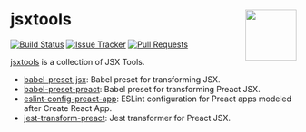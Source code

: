 # jsxtools [<img src="https://avatars.githubusercontent.com/u/52989093" alt="" width="90" height="90" align="right">][jsxtools]

[![Build Status][cli-img]][cli-url]
[![Issue Tracker][git-img]][git-url]
[![Pull Requests][gpr-img]][gpr-url]

[jsxtools] is a collection of JSX Tools.

- [babel-preset-jsx]: Babel preset for transforming JSX.
- [babel-preset-preact]: Babel preset for transforming Preact JSX.
- [eslint-config-preact-app]: ESLint configuration for Preact apps modeled
  after Create React App.
- [jest-transform-preact]: Jest transformer for Preact JSX.

[babel-preset-jsx]: packages/babel-preset-jsx
[babel-preset-preact]: packages/babel-preset-preact
[eslint-config-preact-app]: packages/eslint-config-preact-app
[jest-transform-preact]: packages/jest-transform-preact
[jsxtools]: https://github.com/jsxtools/jsxtools

[cli-img]: https://img.shields.io/travis/jsxtools/jsxtools/master.svg
[cli-url]: https://travis-ci.org/jsxtools/jsxtools
[git-img]: https://img.shields.io/github/issues/jsxtools/jsxtools.svg
[git-url]: https://github.com/jsxtools/jsxtools/issues
[gpr-img]: https://img.shields.io/github/issues-pr/jsxtools/jsxtools.svg
[gpr-url]: https://github.com/jsxtools/jsxtools/pulls
